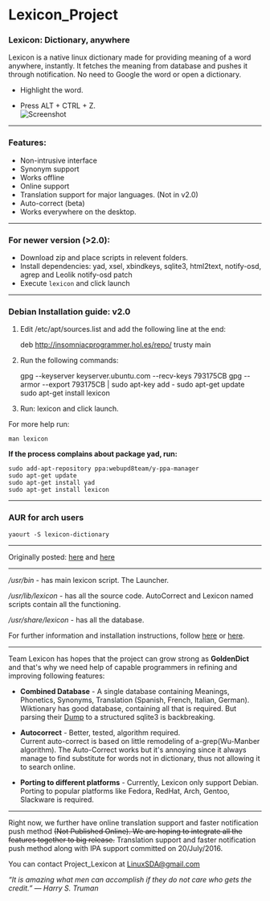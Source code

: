 # Lexicon_Project

### Lexicon: Dictionary, anywhere

Lexicon is a native linux dictionary made for providing meaning of a word anywhere, instantly.
It fetches the meaning from database and pushes it through notification. No need to Google the word or open a dictionary.

- Highlight the word.

- Press ALT + CTRL + Z.    
![Screenshot](http://i.imgur.com/QV3wLFe.png?1)

---

### Features: 

- Non-intrusive interface
- Synonym support
- Works offline
- Online support
- Translation support for major languages. (Not in v2.0)
- Auto-correct (beta)
- Works everywhere on the desktop.

---
### For newer version (>2.0):

- Download zip and place scripts in relevent folders.
- Install dependencies: yad, xsel, xbindkeys, sqlite3, html2text, notify-osd, agrep and Leolik notify-osd patch
- Execute ```lexicon``` and click launch

---
### Debian Installation guide:  v2.0

1) Edit /etc/apt/sources.list and add the following line at the end:

    deb http://insomniacprogrammer.hol.es/repo/ trusty main

2) Run the following commands:

    gpg --keyserver keyserver.ubuntu.com --recv-keys 793175CB
    gpg --armor --export 793175CB | sudo apt-key add -
    sudo apt-get update
    sudo apt-get install lexicon
 
 3) Run:
     lexicon
 and click launch.

For more help run:

    man lexicon    

**If the process complains about package yad, run:**

    sudo add-apt-repository ppa:webupd8team/y-ppa-manager
    sudo apt-get update
    sudo apt-get install yad
    sudo apt-get install lexicon

---
### AUR for arch users

    yaourt -S lexicon-dictionary

---

Originally posted: [here](https://redd.it/3z1ci3) and [here](https://redd.it/3z1b0m)

--------------------------------------------------------------------------------

*/usr/bin* - has main lexicon script. The Launcher.

*/usr/lib/lexicon* - has all the source code. AutoCorrect and Lexicon named scripts contain all the functioning.

*/usr/share/lexicon* - has all the database.

For further information and installation instructions, follow [here](https://redd.it/3z1b0m) or [here](https://redd.it/3z1ci3).

------------------------------------------------------------------------------------------------------

Team Lexicon has hopes that the project can grow strong as **GoldenDict** and that's why we need help of capable programmers in refining and improving following features:

  * **Combined Database** - A single database containing Meanings, Phonetics, Synonyms, Translation (Spanish, French, Italian, German).    
Wiktionary has good database, containing all that is required. But parsing their [Dump](http://dumps.wikimedia.org/enwiktionary/latest/enwiktionary-latest-pages-articles.xml.bz2) to a structured sqlite3 is backbreaking.    

  * **Autocorrect** - Better, tested, algorithm required.    
Current auto-correct is based on little remodeling of a-grep(Wu-Manber algorithm). The Auto-Correct works but it's annoying since it always manage to find substitute for words not in dictionary, thus not allowing it to search online.    
  
  * **Porting to different platforms** - Currently, Lexicon only support Debian. Porting to popular platforms like Fedora, RedHat, Arch, Gentoo, Slackware is required.

---------------------------------------------------------------------------------------------------------------

Right now, we further have online translation support and faster notification push method ~~(Not Published Online). We are hoping to integrate all the features together to big release.~~ 
Translation support and faster notification push method along with IPA support committed on 20/July/2016.  

You can contact Project_Lexicon at LinuxSDA@gmail.com    

*“It is amazing what men can accomplish if they do not care who gets the credit.” ― Harry S. Truman*
